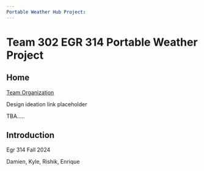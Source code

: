 ```yaml
---
Portable Weather Hub Project:
---
```

# Team 302 EGR 314 Portable Weather Project
## Home

[Team Organization](TeamOrganization/TeamOrgSubpage.md)

Design ideation link placeholder

TBA.....


## Introduction
Egr 314 Fall 2024

Damien, Kyle, Rishik, Enrique
